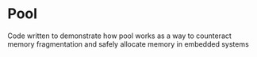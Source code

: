 # Pool
Code written to demonstrate how pool works as a way to counteract memory fragmentation and safely allocate memory in embedded systems
